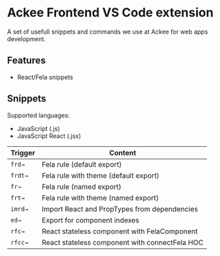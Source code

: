 # Ackee Frontend VS Code extension

A set of usefull snippets and commands we use at Ackee for web apps development.

## Features

* React/Fela snippets

## Snippets

Supported languages:

* JavaScript (.js)
* JavaScript React (.jsx)

| Trigger  | Content  |
|---|---|
| `frd→`  | Fela rule (default export)  |
| `frdt→`  | Fela rule with theme (default export)  |
| `fr→`  | Fela rule (named export)  |
| `frt→`  | Fela rule with theme (named export)  |
| `imrd→`  | Import React and PropTypes from dependencies  |
| `ed→` |  Export for component indexes  |
| `rfc→`  | React stateless component with FelaComponent  |
| `rfcc→`  | React stateless component with connectFela HOC  |


